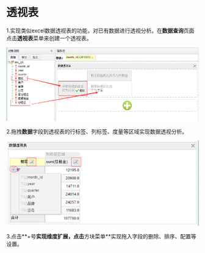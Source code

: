 # 透视表

1.实现类似excel数据透视表的功能，对已有数据进行透视分析。在**数据查询**页面点击**透视表**菜单来创建一个透视表。

![](/assets/import502.png)

2.拖拽**数据**字段到透视表的行标签、列标签、度量等区域实现数据透视分析。

![](/assets/import503.png)

3.点击**+号**实现维度扩展，点击**方块菜单**实现拖入字段的删除、排序、配置等设置。

